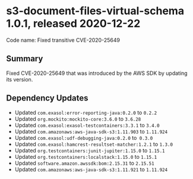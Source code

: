# s3-document-files-virtual-schema 1.0.1, released 2020-12-22

Code name: Fixed transitive CVE-2020-25649

## Summary

Fixed CVE-2020-25649 that was introduced by the AWS SDK by updating its version.

## Dependency Updates

* Updated `com.exasol:error-reporting-java:0.2.0` to `0.2.2`
* Updated `org.mockito:mockito-core:3.6.0` to `3.6.28`
* Updated `com.exasol:exasol-testcontainers:3.3.1` to `3.4.0`
* Updated `com.amazonaws:aws-java-sdk-s3:1.11.903` to `1.11.924`
* Updated `com.exasol:udf-debugging-java:0.2.0` to` 0.3.0`
* Updated `com.exasol:hamcrest-resultset-matcher:1.2.1` to `1.3.0`
* Updated `org.testcontainers:junit-jupiter:1.15.0` to `1.15.1`
* Updated `org.testcontainers:localstack:1.15.0` to `1.15.1`
* Updated `software.amazon.awssdk:bom:2.15.31` to `2.15.51`
* Updated `com.amazonaws:aws-java-sdk-s3:1.11.921` to `1.11.924`
